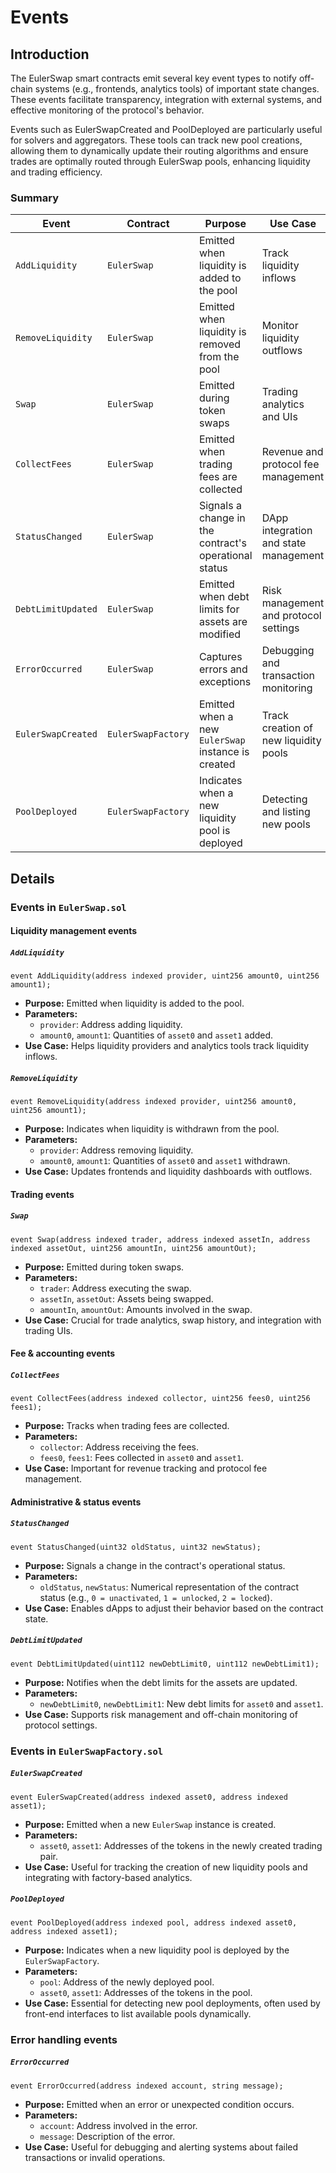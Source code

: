 # Events

## Introduction

The EulerSwap smart contracts emit several key event types to notify off-chain systems (e.g., frontends, analytics tools) of important state changes. These events facilitate transparency, integration with external systems, and effective monitoring of the protocol's behavior.

Events such as EulerSwapCreated and PoolDeployed are particularly useful for solvers and aggregators. These tools can track new pool creations, allowing them to dynamically update their routing algorithms and ensure trades are optimally routed through EulerSwap pools, enhancing liquidity and trading efficiency.

### Summary

| **Event**          | **Contract**       | **Purpose**                                           | **Use Case**                          |
| ------------------ | ------------------ | ----------------------------------------------------- | ------------------------------------- |
| `AddLiquidity`     | `EulerSwap`        | Emitted when liquidity is added to the pool           | Track liquidity inflows               |
| `RemoveLiquidity`  | `EulerSwap`        | Emitted when liquidity is removed from the pool       | Monitor liquidity outflows            |
| `Swap`             | `EulerSwap`        | Emitted during token swaps                            | Trading analytics and UIs             |
| `CollectFees`      | `EulerSwap`        | Emitted when trading fees are collected               | Revenue and protocol fee management   |
| `StatusChanged`    | `EulerSwap`        | Signals a change in the contract's operational status | DApp integration and state management |
| `DebtLimitUpdated` | `EulerSwap`        | Emitted when debt limits for assets are modified      | Risk management and protocol settings |
| `ErrorOccurred`    | `EulerSwap`        | Captures errors and exceptions                        | Debugging and transaction monitoring  |
| `EulerSwapCreated` | `EulerSwapFactory` | Emitted when a new `EulerSwap` instance is created    | Track creation of new liquidity pools |
| `PoolDeployed`     | `EulerSwapFactory` | Indicates when a new liquidity pool is deployed       | Detecting and listing new pools       |

## Details

### Events in `EulerSwap.sol`

#### Liquidity management events

##### `AddLiquidity`

```solidity
event AddLiquidity(address indexed provider, uint256 amount0, uint256 amount1);
```

- **Purpose:** Emitted when liquidity is added to the pool.
- **Parameters:**
  - `provider`: Address adding liquidity.
  - `amount0`, `amount1`: Quantities of `asset0` and `asset1` added.
- **Use Case:** Helps liquidity providers and analytics tools track liquidity inflows.

##### `RemoveLiquidity`

```solidity
event RemoveLiquidity(address indexed provider, uint256 amount0, uint256 amount1);
```

- **Purpose:** Indicates when liquidity is withdrawn from the pool.
- **Parameters:**
  - `provider`: Address removing liquidity.
  - `amount0`, `amount1`: Quantities of `asset0` and `asset1` withdrawn.
- **Use Case:** Updates frontends and liquidity dashboards with outflows.

#### Trading events

##### `Swap`

```solidity
event Swap(address indexed trader, address indexed assetIn, address indexed assetOut, uint256 amountIn, uint256 amountOut);
```

- **Purpose:** Emitted during token swaps.
- **Parameters:**
  - `trader`: Address executing the swap.
  - `assetIn`, `assetOut`: Assets being swapped.
  - `amountIn`, `amountOut`: Amounts involved in the swap.
- **Use Case:** Crucial for trade analytics, swap history, and integration with trading UIs.

#### Fee & accounting events

##### `CollectFees`

```solidity
event CollectFees(address indexed collector, uint256 fees0, uint256 fees1);
```

- **Purpose:** Tracks when trading fees are collected.
- **Parameters:**
  - `collector`: Address receiving the fees.
  - `fees0`, `fees1`: Fees collected in `asset0` and `asset1`.
- **Use Case:** Important for revenue tracking and protocol fee management.

#### Administrative & status events

##### `StatusChanged`

```solidity
event StatusChanged(uint32 oldStatus, uint32 newStatus);
```

- **Purpose:** Signals a change in the contract's operational status.
- **Parameters:**
  - `oldStatus`, `newStatus`: Numerical representation of the contract status (e.g., `0 = unactivated`, `1 = unlocked`, `2 = locked`).
- **Use Case:** Enables dApps to adjust their behavior based on the contract state.

##### `DebtLimitUpdated`

```solidity
event DebtLimitUpdated(uint112 newDebtLimit0, uint112 newDebtLimit1);
```

- **Purpose:** Notifies when the debt limits for the assets are updated.
- **Parameters:**
  - `newDebtLimit0`, `newDebtLimit1`: New debt limits for `asset0` and `asset1`.
- **Use Case:** Supports risk management and off-chain monitoring of protocol settings.

### Events in `EulerSwapFactory.sol`

##### `EulerSwapCreated`

```solidity
event EulerSwapCreated(address indexed asset0, address indexed asset1);
```

- **Purpose:** Emitted when a new `EulerSwap` instance is created.
- **Parameters:**
  - `asset0`, `asset1`: Addresses of the tokens in the newly created trading pair.
- **Use Case:** Useful for tracking the creation of new liquidity pools and integrating with factory-based analytics.

##### `PoolDeployed`

```solidity
event PoolDeployed(address indexed pool, address indexed asset0, address indexed asset1);
```

- **Purpose:** Indicates when a new liquidity pool is deployed by the `EulerSwapFactory`.
- **Parameters:**
  - `pool`: Address of the newly deployed pool.
  - `asset0`, `asset1`: Addresses of the tokens in the pool.
- **Use Case:** Essential for detecting new pool deployments, often used by front-end interfaces to list available pools dynamically.

### Error handling events

##### `ErrorOccurred`

```solidity
event ErrorOccurred(address indexed account, string message);
```

- **Purpose:** Emitted when an error or unexpected condition occurs.
- **Parameters:**
  - `account`: Address involved in the error.
  - `message`: Description of the error.
- **Use Case:** Useful for debugging and alerting systems about failed transactions or invalid operations.
